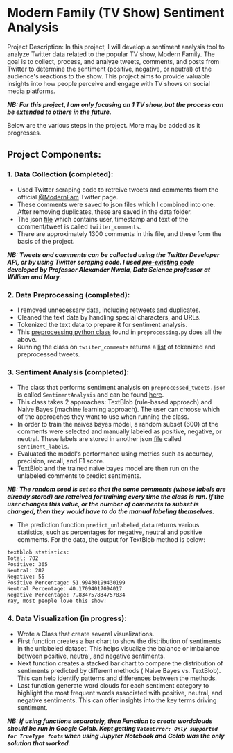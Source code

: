 # Modern Family (TV Show) Sentiment Analysis 

Project Description: In this project, I will develop a sentiment analysis tool to analyze Twitter data related to the popular TV show, Modern Family. The goal is to collect, process, and analyze tweets, comments, and posts from Twitter to determine the sentiment (positive, negative, or neutral) of the audience's reactions to the show. This project aims to provide valuable insights into how people perceive and engage with TV shows on social media platforms.

***NB: For this project, I am only focusing on 1 TV show, but the process can be extended to others in the future.***

Below are the various steps in the project. More may be added as it progresses.
## Project Components:

### 1. Data Collection (completed):
* Used Twitter scraping code to retreive tweets and comments from the official [@ModernFam](https://twitter.com/ModernFam) Twitter page. 
* These comments were saved to json files which I combined into one. After removing duplicates, these are saved in the data folder. 
* The json [file](data/twitter_comments.json) which contains user, timestamp and text of the comment/tweet is called `twiiter_comments`. 
* There are approximately 1300 comments in this file, and these form the basis of the project.


***NB: Tweets and comments can be collected using the Twitter Developer API, or by using Twitter scraping code. I used [pre-existing code](https://github.com/anwala/teaching-web-science/blob/main/fall-2023/week-3/twitter-scraper/scrape_twitter.py) developed by Professor Alexander Nwala, Data Science professor at William and Mary.***

### 2. Data Preprocessing (completed):
* I removed unnecessary data, including retweets and duplicates.
* Cleaned the text data by handling special characters, and URLs.
* Tokenized the text data to prepare it for sentiment analysis.
* This [preprocessing python class](preprocessing.py) found in `preprocessing.py` does all the above. 
* Running the class on `twiiter_comments` returns a [list](data/preprocessed_tweets.json) of tokenized and preprocessed tweets.

### 3. Sentiment Analysis (completed):

* The class that performs sentiment analysis on `preprocessed_tweets.json` is called `SentimentAnalysis` and can be found [here](sentiment_analysis.py). 
* This class takes 2 approaches: TextBlob (rule-based approach) and Naive Bayes (machine learning approach). The user can choose which of the approaches they want to use when running the class.
* In order to train the naives bayes model, a random subset (600) of the comments were selected and manually labeled as positive, negative, or neutral. These labels are stored in another json [file](data/sentiment_labels.json) called `sentiment_labels`. 
* Evaluated the model's performance using metrics such as accuracy, precision, recall, and F1 score.
* TextBlob and the trained naive bayes model are then run on the unlabeled comments to predict sentiments. 

***NB: The random seed is set so that the same comments (whose labels are already stored) are retreived for training every time the class is run. If the user changes this value, or the number of comments to subset is changed, then they would have to do the manual labeling themselves.***


* The prediction function `predict_unlabeled_data` returns various statistics, such as percentages for negative, neutral and positive comments. For the data, the output for TextBlob method is below:

```
textblob statistics:
Total: 702
Positive: 365
Neutral: 282
Negative: 55
Positive Percentage: 51.99430199430199
Neutral Percentage: 40.17094017094017
Negative Percentage: 7.834757834757834
Yay, most people love this show!
```

### 4. Data Visualization (in progress):

* Wrote a Class that create several visualizations. 
* First function creates a bar chart to show the distribution of sentiments in the unlabeled dataset. This helps visualize the balance or imbalance between positive, neutral, and negative sentiments.
* Next function creates a stacked bar chart to compare the distribution of sentiments predicted by different methods ( Naive Bayes vs. TextBlob). This can help identify patterns and differences between the methods.
* Last function generate word clouds for each sentiment category to highlight the most frequent words associated with positive, neutral, and negative sentiments. This can offer insights into the key terms driving sentiment.

***NB: If using functions separately, then Function to create wordclouds should be run in Google Colab. Kept getting `ValueError: Only supported for TrueType fonts` when using Jupyter Notebook and Colab was the only solution that worked.***
